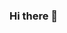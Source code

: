 ### Hi there 👋

<!--
**ch0515/ch0515** is a ✨ _special_ ✨ repository because its `README.md` (this file) appears on your GitHub profile.

Here are some ideas to get you started:

- 🔭 I’m currently working on ...
- 🌱 I’m currently learning ...
- 👯 I’m looking to collaborate on ...
- 🤔 I’m looking for help with ...
- 💬 Ask me about ...
- 📫 How to reach me: ...
- 😄 Pronouns: ...
- ⚡ Fun fact: ...
![header](https://capsule-render.vercel.app/api?type=soft&color=auto&height=300&section=header&text=capsule%20render&fontSize=90)
[![C](https://img.shields.io/badge/C-#A8B9CC?style=flat-square&logo=C&logoColor=#A8B9CC)](https://github.com/ch0515/CodingTest)
-->
